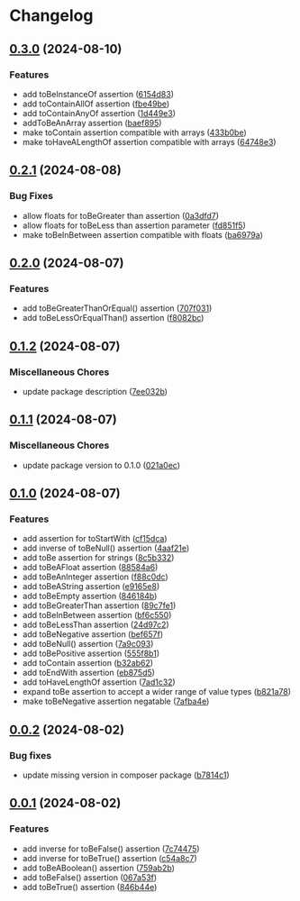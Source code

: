 # Changelog

## [0.3.0](https://github.com/Haberkamp/phluent/compare/v0.2.1...v0.3.0) (2024-08-10)


### Features

* add toBeInstanceOf assertion ([6154d83](https://github.com/Haberkamp/phluent/commit/6154d83b6589e2059e2e4bbe605d71af772c9f1d))
* add toContainAllOf assertion ([fbe49be](https://github.com/Haberkamp/phluent/commit/fbe49be80f552112847f570fca5d7cec40c34b96))
* add toContainAnyOf assertion ([1d449e3](https://github.com/Haberkamp/phluent/commit/1d449e326b604937a33939e684023d17ef87ff52))
* addToBeAnArray assertion ([baef895](https://github.com/Haberkamp/phluent/commit/baef8959d8ea4fb0a0eb51e4c447e5beb50dad24))
* make toContain assertion compatible with arrays ([433b0be](https://github.com/Haberkamp/phluent/commit/433b0becc22142ef5b46029f407251eccec984eb))
* make toHaveALengthOf assertion compatible with arrays ([64748e3](https://github.com/Haberkamp/phluent/commit/64748e370a00bd6af2c55d6546209ed4ade77e79))

## [0.2.1](https://github.com/Haberkamp/phluent/compare/v0.2.0...v0.2.1) (2024-08-08)


### Bug Fixes

* allow floats for toBeGreater than assertion ([0a3dfd7](https://github.com/Haberkamp/phluent/commit/0a3dfd76761af0dc454f9925a26c44c3e4c57d23))
* allow floats for toBeLess than assertion parameter ([fd851f5](https://github.com/Haberkamp/phluent/commit/fd851f5a064b3623f766e17c80ac7072e5b5924c))
* make toBeInBetween assertion compatible with floats ([ba6979a](https://github.com/Haberkamp/phluent/commit/ba6979a384ccbdf2a01ac89b4f77a4c1370295e7))

## [0.2.0](https://github.com/Haberkamp/phluent/compare/v0.1.2...v0.2.0) (2024-08-07)


### Features

* add toBeGreaterThanOrEqual() assertion ([707f031](https://github.com/Haberkamp/phluent/commit/707f031b1e0393203168ecad71a6593bb341c641))
* add toBeLessOrEqualThan() assertion ([f8082bc](https://github.com/Haberkamp/phluent/commit/f8082bcf909b9d96120765c8baa2f7d20709c9f1))

## [0.1.2](https://github.com/Haberkamp/phluent/compare/v0.1.1...v0.1.2) (2024-08-07)


### Miscellaneous Chores

* update package description ([7ee032b](https://github.com/Haberkamp/phluent/commit/7ee032b13f4d0f80fae7a0233b9e4b96c087dbe4))

## [0.1.1](https://github.com/Haberkamp/phluent/compare/v0.1.0...v0.1.1) (2024-08-07)


### Miscellaneous Chores

* update package version to 0.1.0 ([021a0ec](https://github.com/Haberkamp/phluent/commit/021a0ec29ba379cd58cc63a8d6eedb530a7c2f77))

## [0.1.0](https://github.com/Haberkamp/phluent/compare/v0.0.2...v0.1.0) (2024-08-07)


### Features

* add assertion for toStartWith ([cf15dca](https://github.com/Haberkamp/phluent/commit/cf15dcad7a64dca32e15ec757dc1d26f4b486e92))
* add inverse of toBeNull() assertion ([4aaf21e](https://github.com/Haberkamp/phluent/commit/4aaf21e8bec1430e87c4b9ba229ebc0c067650c9))
* add toBe assertion for strings ([8c5b332](https://github.com/Haberkamp/phluent/commit/8c5b332405391f27426c65ed99c6121df9a74861))
* add toBeAFloat assertion ([88584a6](https://github.com/Haberkamp/phluent/commit/88584a6bbeeb73b6d50f6ab6404fd46a37413b87))
* add toBeAnInteger assertion ([f88c0dc](https://github.com/Haberkamp/phluent/commit/f88c0dc730f6b5f821bf898b0000a8e963ba1872))
* add toBeAString assertion ([e9165e8](https://github.com/Haberkamp/phluent/commit/e9165e8034db7af29241b3919f4fd66cc3222b20))
* add toBeEmpty assertion ([846184b](https://github.com/Haberkamp/phluent/commit/846184b6661a0dae3a3b64c3282320990b820c72))
* add toBeGreaterThan assertion ([89c7fe1](https://github.com/Haberkamp/phluent/commit/89c7fe1e8302a24787df7016fc059cefc3b5ba63))
* add toBeInBetween assertion ([bf6c550](https://github.com/Haberkamp/phluent/commit/bf6c55036e6b35586519aa01ecb0689a3023b670))
* add toBeLessThan assertion ([24d97c2](https://github.com/Haberkamp/phluent/commit/24d97c2aa43762820e6081d4f02180f69b1e6dd7))
* add toBeNegative assertion ([bef657f](https://github.com/Haberkamp/phluent/commit/bef657f5c6ac5cf7e703c545fe2938be120bb16e))
* add toBeNull() assertion ([7a9c093](https://github.com/Haberkamp/phluent/commit/7a9c09382783f6b8673b79e67eb7bd0337d38181))
* add toBePositive assertion ([555f8b1](https://github.com/Haberkamp/phluent/commit/555f8b1948e6f66df910fafa802aa5ac2a1dce6e))
* add toContain assertion ([b32ab62](https://github.com/Haberkamp/phluent/commit/b32ab62af8b34a5a1e4ca4e2534a20c3979b5b83))
* add toEndWith assertion ([eb875d5](https://github.com/Haberkamp/phluent/commit/eb875d5c2e220319ceae4d394e0255800f53fb06))
* add toHaveLengthOf assertion ([7ad1c32](https://github.com/Haberkamp/phluent/commit/7ad1c323115195f5d8f70e8059b0c8e3270214df))
* expand toBe assertion to accept a wider range of value types ([b821a78](https://github.com/Haberkamp/phluent/commit/b821a7847616f901da1fc7056d51d70317736e87))
* make toBeNegative assertion negatable ([7afba4e](https://github.com/Haberkamp/phluent/commit/7afba4e77f05cb0fe807be6c3d75723ef9732922))

## [0.0.2](https://github.com/Haberkamp/phluent/compare/v0.0.1...v0.0.2) (2024-08-02)

### Bug fixes

* update missing version in composer package ([b7814c1](https://github.com/Haberkamp/phluent/commit/b7814c17bbc6d6c55dd683cae31c05342015f278))

## [0.0.1](https://github.com/Haberkamp/phluent/commits/v0.0.1) (2024-08-02)

### Features

* add inverse for toBeFalse() assertion ([7c74475](https://github.com/Haberkamp/phluent/commit/7c74475182778fbc152cef66132e6ff6a1d40bf4))
* add inverse for toBeTrue() assertion ([c54a8c7](https://github.com/Haberkamp/phluent/commit/c54a8c7350ca0f46f592fd99d96c416d23c58673))
* add toBeABoolean() assertion ([759ab2b](https://github.com/Haberkamp/phluent/commit/759ab2bc0c8507f6aae591388bbba62a0cc718e1))
* add toBeFalse() assertion ([067a53f](https://github.com/Haberkamp/phluent/commit/067a53fe81aad6c4895d49588e8d3124407a06fe))
* add toBeTrue() assertion ([846b44e](https://github.com/Haberkamp/phluent/commit/846b44e0842ac15863453589562c531e1c21d461))
